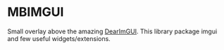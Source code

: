# MBIMGUI

Small overlay above the amazing [DearImGUI](https://github.com/ocornut/imgui/).
This library package imgui and few useful widgets/extensions.
